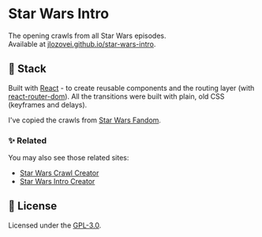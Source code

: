 # Star Wars Intro
The opening crawls from all Star Wars episodes.  
Available at [jlozovei.github.io/star-wars-intro](https://jlozovei.github.io/star-wars-intro).


## :gem: Stack
Built with [React](https://reactjs.org/) - to create reusable components and the routing layer (with [react-router-dom](https://reacttraining.com/react-router/web/guides/quick-start)). All the transitions were built with plain, old CSS (keyframes and delays).

I've copied the crawls from [Star Wars Fandom](https://starwars.fandom.com/wiki/Opening_crawl).


### :sparkles: Related
You may also see those related sites:

- [Star Wars Crawl Creator](https://play.starwars.com/html5/starwars_crawlcreator/)
- [Star Wars Intro Creator](https://starwarsintrocreator.kassellabs.io/)


## :closed_lock_with_key: License
Licensed under the [GPL-3.0](https://github.com/jlozovei/star-wars-intro/blob/master/LICENSE).
